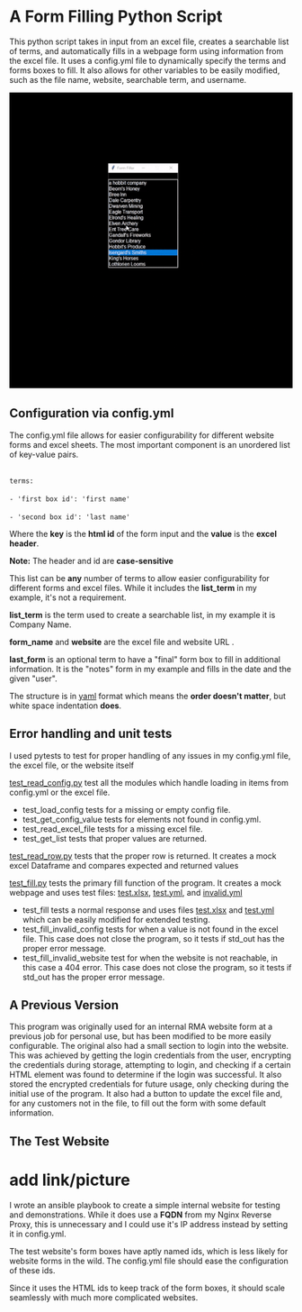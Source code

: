 
# A Form Filling Python Script

This python script takes in input from an excel file, creates a searchable list of terms, and automatically fills in a webpage form using information from the excel file. It uses a config.yml file to dynamically specify the terms and forms boxes to fill. It also allows for other variables to be easily modified, such as the file name, website, searchable term, and username.

![Demo video](demo_files/form_filler.gif)

## Configuration via config.yml

The config.yml file allows for easier configurability for different website forms and excel sheets. The most important component is an unordered list of key-value pairs.

```

terms:

- 'first box id': 'first name'

- 'second box id': 'last name'

```

Where the **key** is the **html id** of the form input and the **value** is the **excel header**.

  
  

**Note:** The header and id are **case-sensitive**

  

This list can be **any** number of terms to allow easier configurability for different forms and excel files. While it includes the **list_term** in my example, it's not a requirement.

  

**list_term** is the term used to create a searchable list, in my example it is Company Name.

  

**form_name** and **website** are the excel file and website URL .

  

**last_form** is an optional term to have a "final" form box to fill in additional information. It is the "notes" form in my example and fills in the date and the given "user".

  
  

The structure is in [yaml](https://en.wikipedia.org/wiki/YAML) format which means the **order doesn't matter**, but white space indentation **does**.

  

## Error handling and unit tests
I used pytests to test for proper handling of any issues in my config.yml file, the excel file, or the website itself

[test_read_config.py](/tests/test_read_config.py) test all the modules which handle loading in items from config.yml or the excel file. 
- test_load_config tests for a missing or empty config file.
- test_get_config_value tests for elements not found in config.yml.
- test_read_excel_file tests for a missing excel file.
- test_get_list tests that proper values are returned.

[test_read_row.py](/tests/test_read_row.py) tests that the proper row is returned. It creates a mock excel Dataframe and compares expected and returned values

[test_fill.py](/tests/test_fill.py)  tests the primary fill function of the program. It creates a mock webpage and uses test files: [test.xlsx](/tests/test.xlsx), [test.yml](/tests/test.yml), and [invalid.yml](/tests/invalid.yml)  
- test_fill tests a normal response and uses files [test.xlsx](/tests/test.xlsx) and [test.yml](/tests/test.yml) which can be easily modified for extended testing.
- test_fill_invalid_config tests for when a value is not found in the excel file. This case does not close the program, so it tests if std_out has the proper error message.
- test_fill_invalid_website test for when the website is not reachable, in this case a 404 error. This case does not close the program, so it tests if std_out has the proper error message.
  

## A Previous Version

This program was originally used for an internal RMA website form at a previous job for personal use, but has been modified to be more easily configurable. The original also had a small section to login into the website. This was achieved by getting the login credentials from the user, encrypting the credentials during storage, attempting to login, and checking if a certain HTML element was found to determine if the login was successful. It also stored the encrypted credentials for future usage, only checking during the initial use of the program. It also had a button to update the excel file and, for any customers not in the file, to fill out the form with some default information.

  
  

## The Test Website

# add link/picture

I wrote an ansible playbook to create a simple internal website for testing and demonstrations. While it does use a **FQDN** from my Nginx Reverse Proxy, this is unnecessary and I could use it's IP address instead by setting it in config.yml.

  

The test website's form boxes have aptly named ids, which is less likely for website forms in the wild. The config.yml file should ease the configuration of these ids.

Since it uses the HTML ids to keep track of the form boxes, it should scale seamlessly with much more complicated websites.